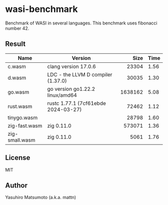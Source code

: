 # wasi-benchmark

Benchmark of WASI in several languages. This benchmark uses fibonacci number 42.

## Result

|Name|Version|Size|Time|
|-|-|-:|-|
|c.wasm|clang version 17.0.6|23304|1.56|
|d.wasm|LDC - the LLVM D compiler (1.37.0)|30035|1.30|
|go.wasm|go version go1.22.2 linux/amd64|1638162|5.08|
|rust.wasm|rustc 1.77.1 (7cf61ebde 2024-03-27)|72462|1.12|
|tinygo.wasm||28798|1.60|
|zig-fast.wasm|zig 0.11.0|573071|1.36|
|zig-small.wasm|zig 0.11.0|5061|1.76|

## License

MIT

## Author

Yasuhiro Matsumoto (a.k.a. mattn)
